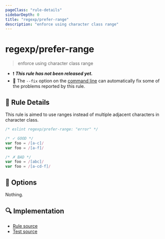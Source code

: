 ```yaml
---
pageClass: "rule-details"
sidebarDepth: 0
title: "regexp/prefer-range"
description: "enforce using character class range"
---
```

# regexp/prefer-range

> enforce using character class range

- :exclamation: <badge text="This rule has not been released yet." vertical="middle" type="error"> ***This rule has not been released yet.*** </badge>
- :wrench: The `--fix` option on the [command line](https://eslint.org/docs/user-guide/command-line-interface#fixing-problems) can automatically fix some of the problems reported by this rule.

## :book: Rule Details

This rule is aimed to use ranges instead of multiple adjacent characters in character class.

<eslint-code-block fix>

```js
/* eslint regexp/prefer-range: "error" */

/* ✓ GOOD */
var foo = /[a-c]/
var foo = /[a-f]/

/* ✗ BAD */
var foo = /[abc]/
var foo = /[a-cd-f]/

```

</eslint-code-block>

## :wrench: Options

Nothing.

## :mag: Implementation

- [Rule source](https://github.com/ota-meshi/eslint-plugin-regexp/blob/master/lib/rules/prefer-range.ts)
- [Test source](https://github.com/ota-meshi/eslint-plugin-regexp/blob/master/tests/lib/rules/prefer-range.ts)
